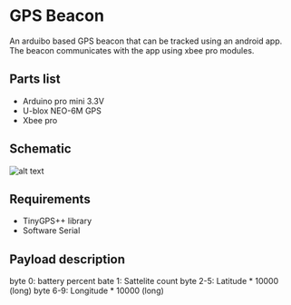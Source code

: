 # GPS Beacon

An arduibo based GPS beacon that can be tracked using an android app.
The beacon communicates with the app using xbee pro modules.

## Parts list
* Arduino pro mini 3.3V
* U-blox NEO-6M GPS
* Xbee pro

## Schematic
![alt text](https://moreillon.duckdns.org/projects/images/gps_beacon_v2_schema.png)

## Requirements
* TinyGPS++ library
* Software Serial

## Payload description

byte 0: battery percent
bate 1: Sattelite count
byte 2-5: Latitude * 10000 (long)
byte 6-9: Longitude * 10000 (long)

